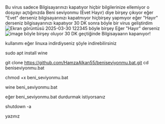 Bu virus sadece Bilgisayarınızı kapatıyor hiçbir bilgilerinize ellemiyor o dosyayı açtığınızda Beni seviyonmu (Evet Hayır) diye birşey çıkıyor eğer "Evet" derseniz bilgisayarınızı kapatmıyor hiçbirşey yapmıyor eğer "Hayır" derseniz bilgisayarınızı kapatıyor 30 DK sonra böyle 
bir virus geliştirdim 
![Ekran görüntüsü 2025-03-30 122345](https://github.com/user-attachments/assets/1a5e356d-108b-4314-99af-fdecb994b289) böyle birşey Eğer "Hayır" derseniz  ![image](https://github.com/user-attachments/assets/c516d1e6-367e-4a78-9524-5e78b2a4e4e4) böyle birşey oluyor 30 DK geçtiğinde Bilgisayaarın kapanıyor!

kullanımı eğer linuxa indirdiyseniz şöyle indirebilirsiniz

sudo apt install wine

git clone https://github.com/HamzaAlkan55/beniseviyonmu.bat.git
cd beniseviyonmu.bat

chmod +x beni_seviyonmu.bat

wine beni_seviyonmu.bat


eğer beni_seviyonmu.bat durdurmak istiyorsanız 

shutdown -a 

yazınız
